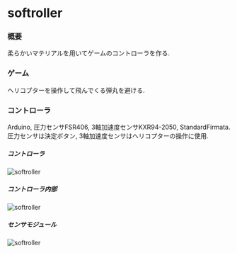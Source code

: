 # softroller

### 概要
柔らかいマテリアルを用いてゲームのコントローラを作る.

### ゲーム
ヘリコプターを操作して飛んでくる弾丸を避ける.

### コントローラ
Arduino, 圧力センサFSR406, 3軸加速度センサKXR94-2050, StandardFirmata.  
圧力センサは決定ボタン, 3軸加速度センサはヘリコプターの操作に使用.

##### コントローラ
![softroller](./img/softroller.jpg)

##### コントローラ内部
![softroller](./img/sortroller_all.jpg)

##### センサモジュール
![softroller](./img/softroller_sensor.jpg)
